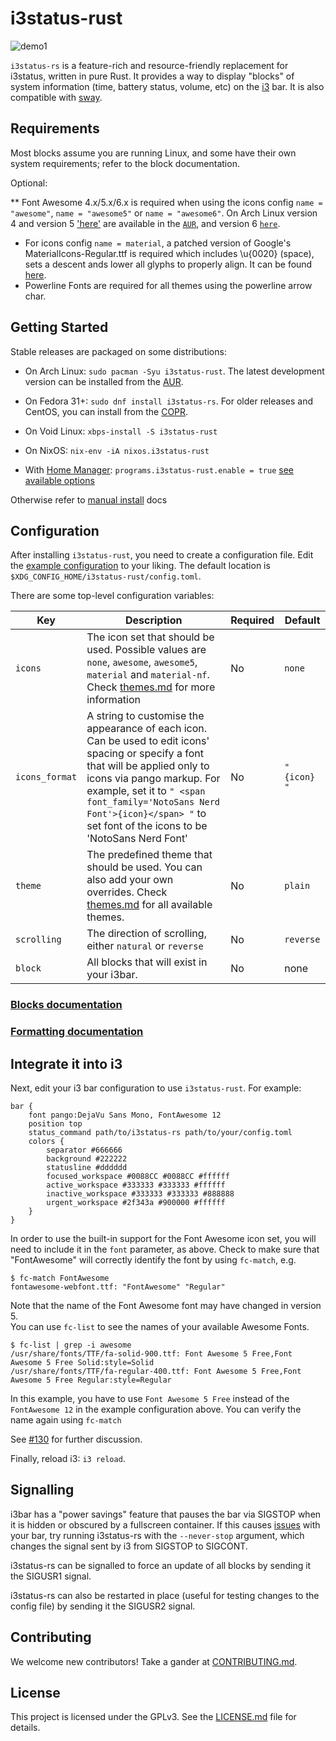 # i3status-rust

![demo1](https://raw.githubusercontent.com/greshake/i3status-rust/master/img/example_bar.png)

`i3status-rs` is a feature-rich and resource-friendly replacement for i3status, written in pure Rust. It provides a way to display "blocks" of system information (time, battery status, volume, etc) on the [i3](https://i3wm.org/) bar. It is also compatible with [sway](http://swaywm.org/).

## Requirements

Most blocks assume you are running Linux, and some have their own system requirements; refer to the block documentation.

Optional:

** Font Awesome 4.x/5.x/6.x is required when using the icons config `name = "awesome"`, `name = "awesome5"` or `name = "awesome6"`. On Arch Linux version 4 and version 5 ['here'](https://aur.archlinux.org/pkgbase/font-awesome-5) are available in the [`AUR`](https://aur.archlinux.org/packages/ttf-font-awesome-4/), and version 6 [`here`](https://www.archlinux.org/packages/community/any/ttf-font-awesome/).
* For icons config `name = material`, a patched version of Google's MaterialIcons-Regular.ttf is required which includes \u{0020} (space), sets a descent ands lower all glyphs to properly align. It can be found [here](https://gist.github.com/draoncc/3c20d8d4262892ccd2e227eefeafa8ef/raw/3e6e12c213fba1ec28aaa26430c3606874754c30/MaterialIcons-Regular-for-inline.ttf).
* Powerline Fonts are required for all themes using the powerline arrow char.

## Getting Started

Stable releases are packaged on some distributions:

* On Arch Linux: `sudo pacman -Syu i3status-rust`. The latest development version can be installed from the [AUR](https://aur.archlinux.org/packages/i3status-rust-git).

* On Fedora 31+: `sudo dnf install i3status-rs`. For older releases and CentOS, you can install from the [COPR](https://copr.fedorainfracloud.org/coprs/atim/i3status-rust/).

* On Void Linux: `xbps-install -S i3status-rust`

* On NixOS: `nix-env -iA nixos.i3status-rust`

* With [Home Manager](https://github.com/nix-community/home-manager): `programs.i3status-rust.enable = true` [see available options](https://nix-community.github.io/home-manager/options.html#opt-programs.i3status-rust.enable)

Otherwise refer to [manual install](https://github.com/greshake/i3status-rust/blob/master/doc/dev.md) docs

## Configuration

After installing `i3status-rust`, you need to create a configuration file.
Edit the [example configuration](https://raw.githubusercontent.com/greshake/i3status-rust/master/examples/config.toml) to your liking.
The default location is `$XDG_CONFIG_HOME/i3status-rust/config.toml`.

There are some top-level configuration variables:

Key | Description | Required | Default
----|-------------|----------|--------
`icons` | The icon set that should be used. Possible values are `none`, `awesome`, `awesome5`, `material` and `material-nf`. Check [themes.md](https://github.com/greshake/i3status-rust/blob/master/doc/themes.md) for more information | No | `none`
`icons_format` | A string to customise the appearance of each icon. Can be used to edit icons' spacing or specify a font that will be applied only to icons via pango markup. For example, set it to `" <span font_family='NotoSans Nerd Font'>{icon}</span> "` to set font of the icons to be 'NotoSans Nerd Font' | No | `" {icon} "`
`theme` | The predefined theme that should be used. You can also add your own overrides. Check [themes.md](https://github.com/greshake/i3status-rust/blob/master/doc/themes.md) for all available themes. | No | `plain`
`scrolling` | The direction of scrolling, either `natural` or `reverse` | No | `reverse`
`block` | All blocks that will exist in your i3bar. | No | none

### [Blocks documentation](https://greshake.github.io/i3status-rust/i3status_rs/blocks/index.html)

### [Formatting documentation](https://greshake.github.io/i3status-rust/i3status_rs/formatting/index.html)

## Integrate it into i3

Next, edit your i3 bar configuration to use `i3status-rust`. For example:

```text
bar {
    font pango:DejaVu Sans Mono, FontAwesome 12
    position top
    status_command path/to/i3status-rs path/to/your/config.toml
    colors {
        separator #666666
        background #222222
        statusline #dddddd
        focused_workspace #0088CC #0088CC #ffffff
        active_workspace #333333 #333333 #ffffff
        inactive_workspace #333333 #333333 #888888
        urgent_workspace #2f343a #900000 #ffffff
    }
}
```

In order to use the built-in support for the Font Awesome icon set, you will need to include it in the `font` parameter, as above. Check to make sure that "FontAwesome" will correctly identify the font by using `fc-match`, e.g.

```shell
$ fc-match FontAwesome
fontawesome-webfont.ttf: "FontAwesome" "Regular"
```

Note that the name of the Font Awesome font may have changed in version 5.  
You can use `fc-list` to see the names of your available Awesome Fonts.

```shell
$ fc-list | grep -i awesome
/usr/share/fonts/TTF/fa-solid-900.ttf: Font Awesome 5 Free,Font Awesome 5 Free Solid:style=Solid
/usr/share/fonts/TTF/fa-regular-400.ttf: Font Awesome 5 Free,Font Awesome 5 Free Regular:style=Regular
```

In this example, you have to use `Font Awesome 5 Free` instead of the `FontAwesome 12` in the example configuration above.
You can verify the name again using `fc-match`

See [#130](https://github.com/greshake/i3status-rust/issues/130) for further discussion.

Finally, reload i3: `i3 reload`.

## Signalling

i3bar has a "power savings" feature that pauses the bar via SIGSTOP when it is hidden or obscured by a fullscreen container. If this causes [issues](https://github.com/i3/i3/issues/4110) with your bar, try running i3status-rs with the `--never-stop` argument, which changes the signal sent by i3 from SIGSTOP to SIGCONT.

i3status-rs can be signalled to force an update of all blocks by sending it the SIGUSR1 signal.

i3status-rs can also be restarted in place (useful for testing changes to the config file) by sending it the SIGUSR2 signal.

## Contributing

We welcome new contributors! Take a gander at [CONTRIBUTING.md](CONTRIBUTING.md).

## License

This project is licensed under the GPLv3. See the [LICENSE.md](LICENSE.md) file for details.
